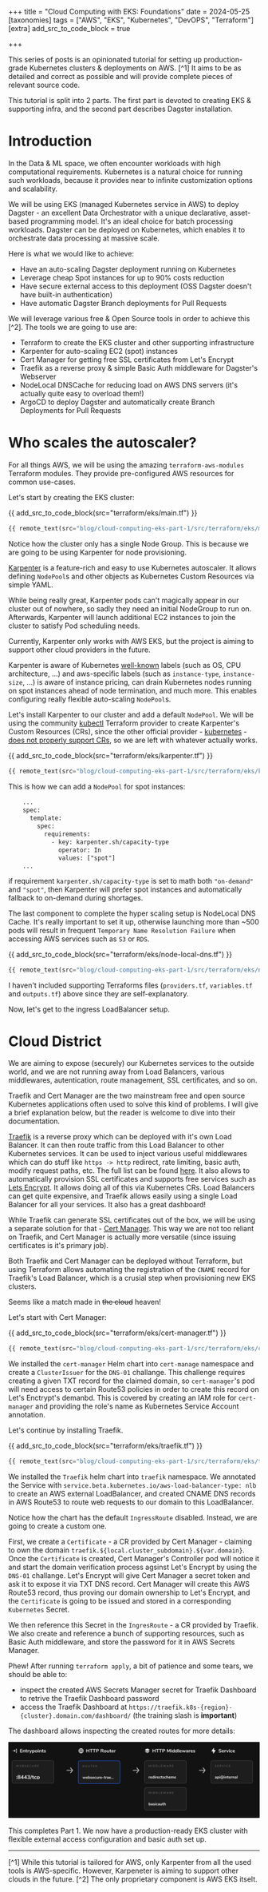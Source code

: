 +++
title = "Cloud Computing with EKS: Foundations"
date = 2024-05-25
[taxonomies]
tags = ["AWS", "EKS", "Kubernetes", "DevOPS", "Terraform"]
[extra]
add_src_to_code_block = true

+++

This series of posts is an opinionated tutorial for setting up production-grade Kubernetes clusters & deployments on AWS. [^1] It aims to be as detailed and correct as possible and will provide complete pieces of relevant source code. 

This tutorial is split into 2 parts. The first part is devoted to creating EKS & supporting infra, and the second part describes Dagster installation.

# Introduction

In the Data & ML space, we often encounter workloads with high computational requirements. Kubernetes is a natural choice for running such workloads, because it provides near to infinite customization options and scalability. 

We will be using EKS (managed Kubernetes service in AWS) to deploy Dagster - an excellent Data Orchestrator with a unique declarative, asset-based programming model.  It's an ideal choice for batch processing workloads. Dagster can be deployed on Kubernetes, which enables it to orchestrate data processing at massive scale. 

Here is what we would like to achieve:
- Have an auto-scaling Dagster deployment running on Kubernetes
- Leverage cheap Spot instances for up to 90% costs reduction
- Have secure external access to this deployment (OSS Dagster doesn't have built-in authentication)
- Have automatic Dagster Branch deployments for Pull Requests

We will leverage various free & Open Source tools in order to achieve this [^2]. The tools we are going to use are:

- Terraform to create the EKS cluster and other supporting infrastructure
- Karpenter for auto-scaling EC2 (spot) instances
- Cert Manager for getting free SSL certificates from Let's Encrypt
- Traefik as a reverse proxy & simple Basic Auth middleware for Dagster's Webserver
- NodeLocal DNSCache for reducing load on AWS DNS servers (it's actually quite easy to overload them!)
- ArgoCD to deploy Dagster and automatically create Branch Deployments for Pull Requests

# Who scales the autoscaler?

For all things AWS, we will be using the amazing `terraform-aws-modules` Terraform modules. They provide pre-configured AWS resources for common use-cases.

Let's start by creating the EKS cluster:

{{ add_src_to_code_block(src="terraform/eks/main.tf") }}
```terraform
{{ remote_text(src="blog/cloud-computing-eks-part-1/src/terraform/eks/main.tf") }}
```

Notice how the cluster only has a single Node Group. This is because we are going to be using Karpenter for node provisioning.

[Karpenter](https://karpenter.sh/) is a feature-rich and easy to use Kubernetes autoscaler. It allows defining `NodePool`s and other objects as Kubernetes Custom Resources via simple YAML.

While being really great, Karpenter pods can't magically appear in our cluster out of nowhere, so sadly they need an initial NodeGroup to run on. Afterwards, Karpenter will launch additional EC2 instances to join the cluster to satisfy Pod scheduling needs. 

Currently, Karpenter only works with AWS EKS, but the project is aiming to support other cloud providers in the future.

Karpenter is aware of Kubernetes [well-known](https://kubernetes.io/docs/reference/labels-annotations-taints/) labels (such as OS, CPU architecture, ...) and aws-specific labels (such as `instance-type`, `instance-size`, ...) is aware of instance pricing, can drain Kubernetes nodes running on spot instances ahead of node termination, and much more. This enables configuring really flexible auto-scaling `NodePool`s. 

Let's install Karpenter to our cluster and add a default `NodePool`. We will be using the community [kubectl](https://github.com/alekc/terraform-provider-kubectl) Terraform provider to create Karpenter's Custom Resources (CRs), since the other official provider - [kubernetes](https://github.com/hashicorp/terraform-provider-kubernetes) - [does not properly support CRs](https://github.com/hashicorp/terraform-provider-kubernetes/issues/1367), so we are left with whatever actually works. 

{{ add_src_to_code_block(src="terraform/eks/karpenter.tf") }}
```terraform
{{ remote_text(src="blog/cloud-computing-eks-part-1/src/terraform/eks/karpenter.tf") }}
```

This is how we can add a `NodePool` for spot instances:

```yaml,hl_lines=8
    ...
    spec:
      template:
        spec:
          requirements:
            - key: karpenter.sh/capacity-type
              operator: In
              values: ["spot"]
    ...
```

if requirement `karpenter.sh/capacity-type` is set to math both `"on-demand"` and `"spot"`, then Karpenter will prefer spot instances and automatically fallback to on-demand during shortages. 

The last component to complete the hyper scaling setup is NodeLocal DNS Cache. It's really important to set it up, otherwise launching more than ~500 pods will result in frequent `Temporary Name Resolution Failure` when accessing AWS services such as `S3` or `RDS`. 

{{ add_src_to_code_block(src="terraform/eks/node-local-dns.tf") }}
```terraform
{{ remote_text(src="blog/cloud-computing-eks-part-1/src/terraform/eks/node-local-dns.tf") }}
```

I haven't included supporting Terraforms files (`providers.tf`, `variables.tf` and `outputs.tf`) above since they are self-explanatory. 

Now, let's get to the ingress LoadBalancer setup.

# Cloud District

We are aiming to expose (securely) our Kubernetes services to the outside world, and we are not running away from Load Balancers, various middlewares, autentication, route management, SSL certificates, and so on. 

Traefik and Cert Manager are the two mainstream free and open source Kubernetes applications  often used to solve this kind of problems. I will give a brief explanation below, but the reader is welcome to dive into their documentation.

[Traefik](https://traefik.io/traefik/) is a reverse proxy which can be deployed with it's own Load Balancer. It can then route traffic from this Load Balancer to other Kubernetes services. It can be used to inject various useful middlewares which can do stuff like `https -> http` redirect, rate limiting, basic auth, modify request paths, etc. The full list can be found [here](https://doc.traefik.io/traefik/middlewares/http/overview/). It also allows to automatically provision SSL certificates and supports free services such as [Lets Encrypt](https://letsencrypt.org/). It allows doing all of this via Kubernetes CRs. Load Balancers can get quite expensive, and Traefik allows easily using a single Load Balancer for all your services. It also has a great dashboard!

While Traefik can generate SSL certificates out of the box, we will be using a separate solution for that - [Cert Manager](https://cert-manager.io/). This way we are not too reliant on Traefik, and Cert Manager is actually more versatile (since issuing certificates is it's primary job).

Both Traefik and Cert Manager can be deployed without Terraform, but using Terraform allows automating the registration of the `CNAME` record for Traefik's Load Balancer, which is a crusial step when provisioning new EKS clusters. 

Seems like a match made in ~~the cloud~~ heaven!

Let's start with Cert Manager:

{{ add_src_to_code_block(src="terraform/eks/cert-manager.tf") }}
```terraform
{{ remote_text(src="blog/cloud-computing-eks-part-1/src/terraform/eks/cert-manager.tf") }}
```

We installed the `cert-manager` Helm chart into `cert-manage` namespace and create a `ClusterIssuer` for the `DNS-01` challange. This challenge requires creating a given TXT record for the claimed domain, so `cert-manager`'s pod will need access to certain Route53 policies in order to create this record on Let's Enctrypt's demanbd. This is covered by creating an IAM role for `cert-manager` and providing the role's name as Kubernetes Service Account annotation.

Let's continue by installing Traefik. 

{{ add_src_to_code_block(src="terraform/eks/traefik.tf") }}
```terraform
{{ remote_text(src="blog/cloud-computing-eks-part-1/src/terraform/eks/traefik.tf") }}
```

We installed the `Traefik` helm chart into `traefik` namespace. We annotated the Service with `service.beta.kubernetes.io/aws-load-balancer-type: nlb` to create an AWS external LoadBalancer, and created CNAME DNS records in AWS Route53 to route web requests to our domain to this LoadBalancer.

Notice how the chart has the default `IngressRoute` disabled. Instead, we are going to create a custom one. 

First, we create a `Certificate` - a CR provided by Cert Manager - claiming to own the domain `traefik.${local.cluster_subdomain}.${var.domain}`. Once the `Certificate` is created, Cert Manager's Controller pod will notice it and start the domain verification process agsinst Let's Encrypt by using the `DNS-01` challange. Let's Encrypt will give Cert Manager a secret token and ask it to expose it via TXT DNS record. Cert Manager will create this AWS Route53 record, thus proving our domain ownership to Let's Encrypt, and the `Certificate` is going to be issued and stored in a corresponding `Kubernetes` Secret.

We then reference this Secret in the `IngresRoute` - a CR provided by Traefik. We also create and reference a bunch of supporting resources, such as Basic Auth middleware, and store the password for it in AWS Secrets Manager. 

Phew! After running `terraform apply`, a bit of patience and some tears, we should be able to: 
- inspect the created AWS Secrets Manager secret for Traefik Dashboard to retrive the Traefik Dashboard password
- access the Traefik Dashboard at `https://traefik.k8s-{region}-{cluster}.domain.com/dashboard/` (the training slash is **important**)

The dashboard allows inspecting the created routes for more details:

![Traefik Dashboard](traefik-dashboard.png)

This completes Part 1. We now have a production-ready EKS cluster with flexible external access configuration and basic auth set up. 

---
[^1] While this tutorial is tailored for AWS, only Karpenter from all the used tools is AWS-specific. However, Karpeneter is aiming to support other clouds in the future. 
[^2] The only proprietary component is AWS EKS itselt.
